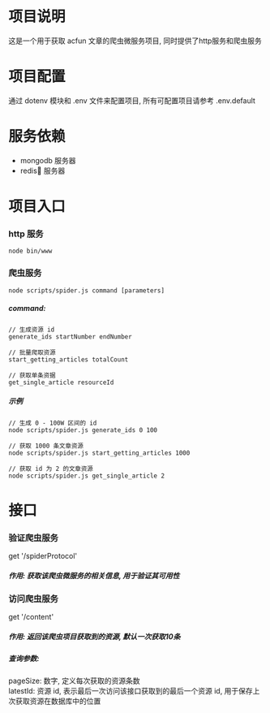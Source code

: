 # 项目说明
这是一个用于获取 acfun 文章的爬虫微服务项目, 同时提供了http服务和爬虫服务 
 
# 项目配置
通过 dotenv 模块和 .env 文件来配置项目, 所有可配置项目请参考 .env.default

# 服务依赖
* mongodb 服务器
* redis 服务器

# 项目入口
### http 服务
~~~
node bin/www
~~~ 
### 爬虫服务 
~~~
node scripts/spider.js command [parameters]
~~~
##### command: 
~~~
// 生成资源 id
generate_ids startNumber endNumber

// 批量爬取资源
start_getting_articles totalCount

// 获取单条资据
get_single_article resourceId 
~~~

##### 示例
~~~
// 生成 0 - 100W 区间的 id
node scripts/spider.js generate_ids 0 100

// 获取 1000 条文章资源
node scripts/spider.js start_getting_articles 1000

// 获取 id 为 2 的文章资源
node scripts/spider.js get_single_article 2
~~~

# 接口
### 验证爬虫服务
get '/spiderProtocol'

##### 作用: 获取该爬虫微服务的相关信息, 用于验证其可用性

### 访问爬虫服务
get '/content'
##### 作用: 返回该爬虫项目获取到的资源, 默认一次获取10条
##### 查询参数: 
pageSize: 数字, 定义每次获取的资源条数\
latestId: 资源 id, 表示最后一次访问该接口获取到的最后一个资源 id, 用于保存上次获取资源在数据库中的位置 
